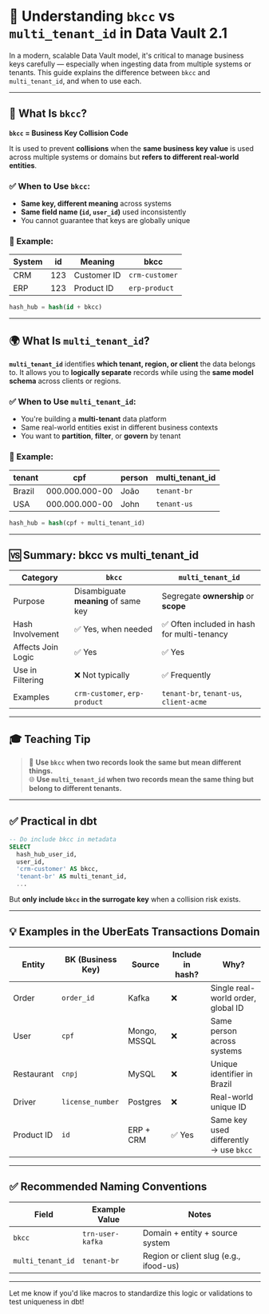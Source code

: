 
# 🔎 Understanding `bkcc` vs `multi_tenant_id` in Data Vault 2.1

In a modern, scalable Data Vault model, it's critical to manage business keys carefully — especially when ingesting data from multiple systems or tenants. This guide explains the difference between `bkcc` and `multi_tenant_id`, and when to use each.

---

## 🧠 What Is `bkcc`?

**`bkcc` = Business Key Collision Code**

It is used to prevent **collisions** when the **same business key value** is used across multiple systems or domains but **refers to different real-world entities**.

### ✅ When to Use `bkcc`:
- **Same key, different meaning** across systems
- **Same field name (`id`, `user_id`)** used inconsistently
- You cannot guarantee that keys are globally unique

### 📘 Example:

| System     | id  | Meaning         | bkcc                |
|------------|-----|------------------|---------------------|
| CRM        | 123 | Customer ID      | `crm-customer`      |
| ERP        | 123 | Product ID       | `erp-product`       |

```sql
hash_hub = hash(id + bkcc)
```

---

## 🌍 What Is `multi_tenant_id`?

**`multi_tenant_id`** identifies **which tenant, region, or client** the data belongs to. It allows you to **logically separate** records while using the **same model schema** across clients or regions.

### ✅ When to Use `multi_tenant_id`:
- You're building a **multi-tenant** data platform
- Same real-world entities exist in different business contexts
- You want to **partition**, **filter**, or **govern** by tenant

### 📘 Example:

| tenant        | cpf             | person         | multi_tenant_id |
|---------------|------------------|----------------|-----------------|
| Brazil        | 000.000.000-00   | João           | `tenant-br`     |
| USA           | 000.000.000-00   | John           | `tenant-us`     |

```sql
hash_hub = hash(cpf + multi_tenant_id)
```

---

## 🆚 Summary: bkcc vs multi_tenant_id

| Category           | `bkcc`                                 | `multi_tenant_id`                          |
|--------------------|-----------------------------------------|---------------------------------------------|
| Purpose            | Disambiguate **meaning** of same key   | Segregate **ownership** or **scope**       |
| Hash Involvement   | ✅ Yes, when needed                    | ✅ Often included in hash for multi-tenancy |
| Affects Join Logic | ✅ Yes                                  | ✅ Yes                                      |
| Use in Filtering   | ❌ Not typically                       | ✅ Frequently                               |
| Examples           | `crm-customer`, `erp-product`           | `tenant-br`, `tenant-us`, `client-acme`     |

---

## 🎓 Teaching Tip

> 🔁 **Use `bkcc` when two records look the same but mean different things.**  
> 🌐 **Use `multi_tenant_id` when two records mean the same thing but belong to different tenants.**

---

## ✅ Practical in dbt

```sql
-- Do include bkcc in metadata
SELECT
  hash_hub_user_id,
  user_id,
  'crm-customer' AS bkcc,
  'tenant-br' AS multi_tenant_id,
  ...
```

But **only include `bkcc` in the surrogate key** when a collision risk exists.

---

## 💡 Examples in the UberEats Transactions Domain

| Entity     | BK (Business Key) | Source       | Include in hash? | Why?                                     |
|------------|-------------------|--------------|------------------|------------------------------------------|
| Order      | `order_id`        | Kafka        | ❌               | Single real-world order, global ID       |
| User       | `cpf`             | Mongo, MSSQL | ❌               | Same person across systems               |
| Restaurant | `cnpj`            | MySQL        | ❌               | Unique identifier in Brazil              |
| Driver     | `license_number`  | Postgres     | ❌               | Real-world unique ID                     |
| Product ID | `id`              | ERP + CRM    | ✅ Yes           | Same key used differently → use `bkcc`   |

---

## ✅ Recommended Naming Conventions

| Field             | Example Value         | Notes                                  |
|------------------|------------------------|----------------------------------------|
| `bkcc`           | `trn-user-kafka`       | Domain + entity + source system        |
| `multi_tenant_id`| `tenant-br`            | Region or client slug (e.g., ifood-us) |

---

Let me know if you'd like macros to standardize this logic or validations to test uniqueness in dbt!
